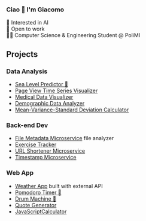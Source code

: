 ### Ciao 👋 I'm Giacomo
🤖 Interested in AI   
💼 Open to work   
👨‍💻 Computer Science & Engineering Student @ PoliMI

## Projects

### Data Analysis
- [Sea Level Predictor 🌊](https://github.com/1giacomo/boilerplate-sea-level-predictor)
- [Page View Time Series Visualizer](https://github.com/1giacomo/boilerplate-page-view-time-series-visualizer)
- [Medical Data Visualizer](https://github.com/1giacomo/boilerplate-medical-data-visualizer)
- [Demographic Data Analyzer](https://github.com/1giacomo/boilerplate-demographic-data-analyzer)
- [Mean-Variance-Standard Deviation Calculator](https://github.com/1giacomo/boilerplate-mean-variance-standard-deviation-calculator)

### Back-end Dev
- [File Metadata Microservice](https://github.com/1giacomo/boilerplate-project-filemetadata) file analyzer
- [Exercise Tracker](https://github.com/1giacomo/boilerplate-project-exercisetracker)
- [URL Shortener Microservice](https://github.com/1giacomo/boilerplate-project-urlshortener)
- [Timestamp Microservice](https://github.com/1giacomo/boilerplate-project-timestamp)

### Web App
- [Weather App](https://github.com/1giacomo/weather-app) built with external API
- [Pomodoro Timer 🍅](https://github.com/1giacomo/pomodoro-timer)
- [Drum Machine 🥁](https://github.com/1giacomo/drum-machine)
- [Quote Generator](https://github.com/1giacomo/RandomQuoteMachine)
- [JavaScriptCalculator](https://github.com/1giacomo/JavaScriptCalculator)

<!--
### Projects
#### 🍅 Pomodoro timer
- This Pomodoro Timer is a simple time management tool built with React for the freeCodeCamp course.
- You can access the site by [🔗 this link](https://1giacomo.github.io/pomodoro-timer/).
- It allows users to set custom work and break intervals and displays the remaining time and current interval.


**1giacomo/1giacomo** is a ✨ _special_ ✨ repository because its `README.md` (this file) appears on your GitHub profile.

Here are some ideas to get you started:

- 🔭 I’m currently working on ...
- 🌱 I’m currently learning ...
- 👯 I’m looking to collaborate on ...
- 🤔 I’m looking for help with ...
- 💬 Ask me about ...
- 📫 How to reach me: ...
- 😄 Pronouns: ...
- ⚡ Fun fact: ...
-->

